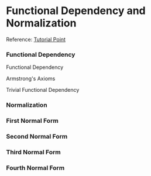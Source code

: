 # Functional Dependency and Normalization

Reference: [Tutorial Point](https://www.tutorialspoint.com/dbms/database_normalization.htm)

### Functional Dependency

Functional Dependency

Armstrong's Axioms

Trivial Functional Dependency


### Normalization 

### First Normal Form

### Second Normal Form

### Third Normal Form

### Fourth Normal Form
